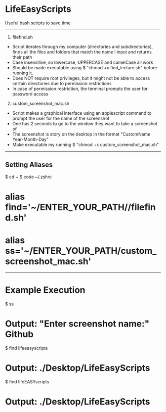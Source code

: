 # LifeEasyScripts
Useful bash scripts to save time

-----------------------------
1. filefind.sh

- Script iterates through my computer (directories and subdirectories), finds all the files and folders that match the name 
   I input and returns their path
- Case insensitive, so lowercase, UPPERCASE and camelCase all work
- Should be made executable using $ "chmod +x find_lecture.sh" before running it.
- Does NOT require root privileges, but it might not be able to access certain directories due to permission restrictions
- In case of permission restriction, the terminal prompts the user for password access

2. custom_screenshot_mac.sh

- Script makes a graphical interface using an applescript command to prompt the user for the name of the screenshot
- One has 2 seconds to go to the window they want to take a screenshot of
- The screenshot is story on the desktop in the format "CustomName Year-Month-Day"
- Make executable my running $ "chmod +x custom_screenshot_mac.sh"

-----------------------------
## Setting Aliases

$ cd ~
$ code ~/.zshrc
 
# alias find='~/ENTER_YOUR_PATH//filefind.sh'
# alias ss='~/ENTER_YOUR_PATH/custom_screenshot_mac.sh'

-----------------------------
 # Example Execution
 
$ ss
# Output: "Enter screenshot name:" Github
 
 $ find lifeeasyscripts 
# Output: ./Desktop/LifeEasyScripts

$ find lifeEASYscripts
# Output: ./Desktop/LifeEasyScripts
